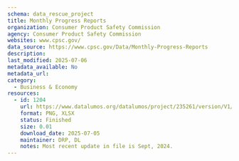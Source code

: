 ```yaml
---
schema: data_rescue_project 
title: Monthly Progress Reports
organization: Consumer Product Safety Commission
agency: Consumer Product Safety Commission
websites: www.cpsc.gov/
data_source: https://www.cpsc.gov/Data/Monthly-Progress-Reports
description: 
last_modified: 2025-07-06
metadata_available: No
metadata_url: 
category:
  - Business & Economy 
resources:
  - id: 1204
    url: https://www.datalumos.org/datalumos/project/235261/version/V1/view
    format: PNG, XLSX
    status: Finished
    size: 0.01
    download_date: 2025-07-05
    maintainer: DRP, DL
    notes: Most recent update in file is Sept, 2024.
---
```

